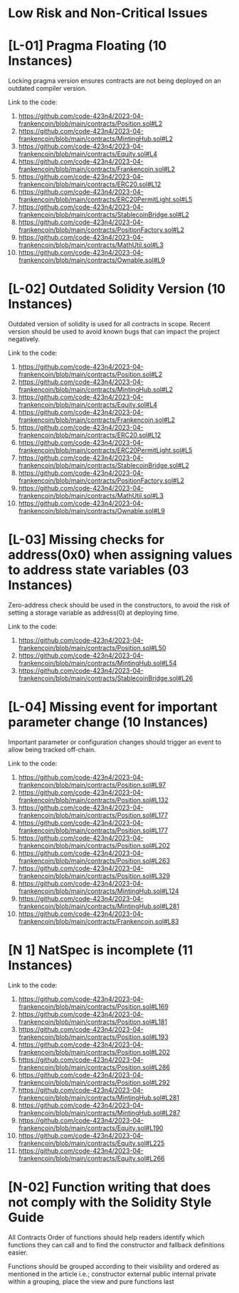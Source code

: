 
# Low Risk and Non-Critical Issues

# [L-01] Pragma Floating (10 Instances)
Locking pragma version ensures contracts are not being deployed on an outdated compiler version.

Link to the code:
1.	https://github.com/code-423n4/2023-04-frankencoin/blob/main/contracts/Position.sol#L2
2.	https://github.com/code-423n4/2023-04-frankencoin/blob/main/contracts/MintingHub.sol#L2
3.	https://github.com/code-423n4/2023-04-frankencoin/blob/main/contracts/Equity.sol#L4
4.	https://github.com/code-423n4/2023-04-frankencoin/blob/main/contracts/Frankencoin.sol#L2
5.	https://github.com/code-423n4/2023-04-frankencoin/blob/main/contracts/ERC20.sol#L12
6.	https://github.com/code-423n4/2023-04-frankencoin/blob/main/contracts/ERC20PermitLight.sol#L5
7.	https://github.com/code-423n4/2023-04-frankencoin/blob/main/contracts/StablecoinBridge.sol#L2
8.	https://github.com/code-423n4/2023-04-frankencoin/blob/main/contracts/PositionFactory.sol#L2
9.	https://github.com/code-423n4/2023-04-frankencoin/blob/main/contracts/MathUtil.sol#L3
10.	https://github.com/code-423n4/2023-04-frankencoin/blob/main/contracts/Ownable.sol#L9

# [L-02] Outdated Solidity Version (10 Instances)
Outdated version of solidity is used for all contracts in scope.
Recent version should be used to avoid known bugs that can impact the project negatively.


Link to the code:
1.	https://github.com/code-423n4/2023-04-frankencoin/blob/main/contracts/Position.sol#L2
2.	https://github.com/code-423n4/2023-04-frankencoin/blob/main/contracts/MintingHub.sol#L2
3.	https://github.com/code-423n4/2023-04-frankencoin/blob/main/contracts/Equity.sol#L4
4.	https://github.com/code-423n4/2023-04-frankencoin/blob/main/contracts/Frankencoin.sol#L2
5.	https://github.com/code-423n4/2023-04-frankencoin/blob/main/contracts/ERC20.sol#L12
6.	https://github.com/code-423n4/2023-04-frankencoin/blob/main/contracts/ERC20PermitLight.sol#L5
7.	https://github.com/code-423n4/2023-04-frankencoin/blob/main/contracts/StablecoinBridge.sol#L2
8.	https://github.com/code-423n4/2023-04-frankencoin/blob/main/contracts/PositionFactory.sol#L2
9.	https://github.com/code-423n4/2023-04-frankencoin/blob/main/contracts/MathUtil.sol#L3
10.	https://github.com/code-423n4/2023-04-frankencoin/blob/main/contracts/Ownable.sol#L9


# [L-03] Missing checks for address(0x0) when assigning values to address state variables (03 Instances)

Zero-address check should be used in the constructors, to avoid the risk of setting a storage variable as address(0) at deploying time.

Link to the code:

1.	https://github.com/code-423n4/2023-04-frankencoin/blob/main/contracts/Position.sol#L50
2.	https://github.com/code-423n4/2023-04-frankencoin/blob/main/contracts/MintingHub.sol#L54
3.	https://github.com/code-423n4/2023-04-frankencoin/blob/main/contracts/StablecoinBridge.sol#L26


# [L-04] Missing event for important parameter change (10 Instances)

Important parameter or configuration changes should trigger an event to allow being tracked off-chain.

Link to the code:
1.	https://github.com/code-423n4/2023-04-frankencoin/blob/main/contracts/Position.sol#L97
2.	https://github.com/code-423n4/2023-04-frankencoin/blob/main/contracts/Position.sol#L132
3.	https://github.com/code-423n4/2023-04-frankencoin/blob/main/contracts/Position.sol#L177
4.	https://github.com/code-423n4/2023-04-frankencoin/blob/main/contracts/Position.sol#L177
5.	https://github.com/code-423n4/2023-04-frankencoin/blob/main/contracts/Position.sol#L202
6.	https://github.com/code-423n4/2023-04-frankencoin/blob/main/contracts/Position.sol#L263
7.	https://github.com/code-423n4/2023-04-frankencoin/blob/main/contracts/Position.sol#L329
8.	https://github.com/code-423n4/2023-04-frankencoin/blob/main/contracts/MintingHub.sol#L124
9.	https://github.com/code-423n4/2023-04-frankencoin/blob/main/contracts/MintingHub.sol#L281
10.	https://github.com/code-423n4/2023-04-frankencoin/blob/main/contracts/Frankencoin.sol#L83

# [N 1] NatSpec is incomplete (11 Instances)

Link to the code:
1.	https://github.com/code-423n4/2023-04-frankencoin/blob/main/contracts/Position.sol#L169
2.	https://github.com/code-423n4/2023-04-frankencoin/blob/main/contracts/Position.sol#L181
3.	https://github.com/code-423n4/2023-04-frankencoin/blob/main/contracts/Position.sol#L193
4.	https://github.com/code-423n4/2023-04-frankencoin/blob/main/contracts/Position.sol#L202
5.	https://github.com/code-423n4/2023-04-frankencoin/blob/main/contracts/Position.sol#L286
6.	https://github.com/code-423n4/2023-04-frankencoin/blob/main/contracts/Position.sol#L292
7.	https://github.com/code-423n4/2023-04-frankencoin/blob/main/contracts/MintingHub.sol#L281
8.	https://github.com/code-423n4/2023-04-frankencoin/blob/main/contracts/MintingHub.sol#L287
9.	https://github.com/code-423n4/2023-04-frankencoin/blob/main/contracts/Equity.sol#L190
10.	https://github.com/code-423n4/2023-04-frankencoin/blob/main/contracts/Equity.sol#L225
11.	https://github.com/code-423n4/2023-04-frankencoin/blob/main/contracts/Equity.sol#L266


# [N-02] Function writing that does not comply with the Solidity Style Guide

All Contracts
Order of functions should  help readers identify which functions they can call and to find the constructor and fallback definitions easier.

Functions should be grouped according to their visibility and ordered as mentioned in the article i.e.;
constructor
external
public
internal
private
within a grouping, place the view and pure functions last
